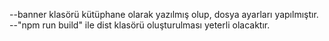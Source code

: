 --banner klasörü kütüphane olarak yazılmış olup, dosya ayarları yapılmıştır. 
--"npm run build" ile dist klasörü oluşturulması yeterli olacaktır.